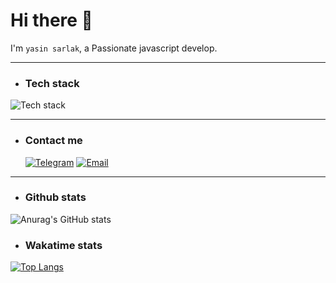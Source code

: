 # Hi there 👋

<P>
  
  I'm `yasin sarlak`, a Passionate javascript develop.

</P>

---

- ### Tech stack
<img src="https://skillicons.dev/icons?i=html,css,js,git,github" alt="Tech stack" />

---

- ### Contact me

  [![Telegram](https://img.shields.io/badge/-Telegram-26A5E4?logo=telegram&logoColor=white)](https://t.me/srlky0088)
  [![Email](https://img.shields.io/badge/-Email-EA4335?logo=gmail&logoColor=white)](mailto:srlky0077@gmail.com)

---

- ### Github stats

![Anurag's GitHub stats](https://github-readme-stats.vercel.app/api?username=srlky0088&show_icons=true&theme=radical)

- ### Wakatime stats

[![Top Langs](https://github-readme-stats.vercel.app/api/top-langs/?username=srlky0088&layout=donut-vertical)](https://github.com/anuraghazra/github-readme-stats)
